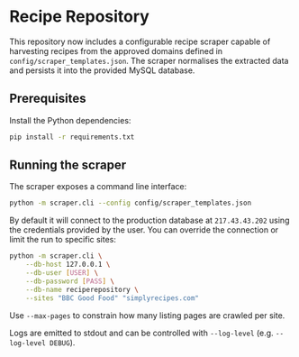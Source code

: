 # Recipe Repository

This repository now includes a configurable recipe scraper capable of harvesting
recipes from the approved domains defined in
`config/scraper_templates.json`. The scraper normalises the extracted data and
persists it into the provided MySQL database.

## Prerequisites

Install the Python dependencies:

```bash
pip install -r requirements.txt
```

## Running the scraper

The scraper exposes a command line interface:

```bash
python -m scraper.cli --config config/scraper_templates.json
```

By default it will connect to the production database at `217.43.43.202`
using the credentials provided by the user. You can override the connection or
limit the run to specific sites:

```bash
python -m scraper.cli \
    --db-host 127.0.0.1 \
    --db-user [USER] \
    --db-password [PASS] \
    --db-name reciperepository \
    --sites "BBC Good Food" "simplyrecipes.com"
```

Use `--max-pages` to constrain how many listing pages are crawled per site.

Logs are emitted to stdout and can be controlled with `--log-level` (e.g.
`--log-level DEBUG`).
